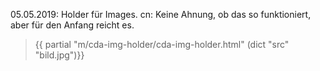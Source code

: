 05.05.2019: Holder für Images. cn: Keine Ahnung, ob das so funktioniert, aber für den Anfang reicht es.

> {{ partial "m/cda-img-holder/cda-img-holder.html" (dict "src" "bild.jpg")}}